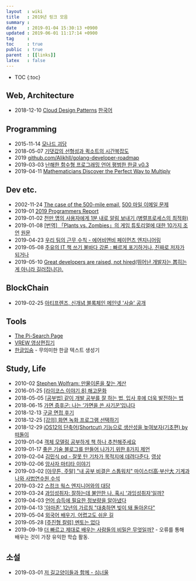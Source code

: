 ```yaml
---
layout  : wiki
title   : 2019년 링크 모음
summary : 
date    : 2019-01-04 15:30:13 +0900
updated : 2019-06-01 11:17:14 +0900
tag     : 
toc     : true
public  : true
parent  : [[links]]
latex   : false
---
```

* TOC
{:toc}

## Web, Architecture

* 2018-12-10 [Cloud Design Patterns](https://docs.microsoft.com/en-us/azure/architecture/patterns/?fbclid=IwAR34mOQSVzaMIyTeg74BbTqrCdZFjOV-78_v_K8QyRdVSw1580Ht-kAh25E) [한국어](https://docs.microsoft.com/ko-kr/azure/architecture/patterns/?fbclid=IwAR34mOQSVzaMIyTeg74BbTqrCdZFjOV-78_v_K8QyRdVSw1580Ht-kAh25E )

## Programming

* 2015-11-14 [모나드 괴담](https://xtendo.org/ko/monad#1 )
* 2018-05-07 [기댓값의 선형성과 퀵소트의 시간복잡도](http://blog.theeluwin.kr/post/173667706318/기댓값의-선형성과-퀵소트의-시간복잡도 )
* 2019 [github.com/Alikhll/golang-developer-roadmap](https://github.com/Alikhll/golang-developer-roadmap )
* 2019-03-03 [난해한 함수형 프로그래밍 언어 평범한 한글 v0.3](https://github.com/dragonteros/unsuspected-hangeul )
* 2019-04-11 [Mathematicians Discover the Perfect Way to Multiply](https://www.quantamagazine.org/mathematicians-discover-the-perfect-way-to-multiply-20190411/ )

## Dev etc.

* 2002-11-24 [The case of the 500-mile email](http://www.ibiblio.org/harris/500milemail.html ), [500 마일 이메일 문제](https://edykim.com/ko/post/500-mile-email-problem/ )
* 2019-01 [2019 Programmers Report](https://programmers.co.kr/pages/dev-survey-2019 )
* 2019-01-02 [천만 명의 사용자에게 1분 내로 알림 보내기 (병렬프로세스의 최적화)](https://taetaetae.github.io/2019/01/02/faster-parallel-processes/ )
* 2019-01-08 [[번역] 「Plants vs. Zombies」의 게임 튜토리얼에 대한 10가지 조언](http://sungkukpark.github.io/gamedesign/2019/01/08/ten-tutorial-tips-from-plants-vs-zombies-translatation.html ) [원문](http://www.gamasutra.com/view/news/165359 )
* 2019-04-23 [우리 팀의 근무 수칙 - 에어비앤비 페이먼츠 엔지니어링](https://brunch.co.kr/@svillustrated/54 )
* 2019-05-08 [주유의 IT 책 쓰기 불바다 강론 : 빠르게 포기하거나, 진짜로 저자가 되거나](https://issuu.com/iamhwchoi/docs/____it_________________4_ )
* 2019-05-10 [Great developers are raised, not hired(뛰어난 개발자는 뽑히는 게 아니라 길러집니다).](https://muchtrans.com/translations/great-developers-are-raised.ko.html )

## BlockChain

* 2019-02-25 [아티프렌즈, 신개념 블록체인 메인넷 '사슬' 공개](http://news.einfomax.co.kr/news/articleView.html?idxno=4018057 )

## Tools

* [The Pi-Search Page](http://www.angio.net/pi/ )
* [VREW 영상편집기](https://vrew.voyagerx.com/ko/ )
* [한글입숨](http://hangul.thefron.me/ ) - 무의미한 한글 텍스트 생성기

## Study, Life

* 2010-02 [Stephen Wolfram: 만물이론을 찾는 계산](https://www.ted.com/talks/stephen_wolfram_computing_a_theory_of_everything?language=ko#t-1179202)
* 2016-01-25 [[라이코스 이야기 8] 해고문화](https://estimastory.com/2016/01/25/layoff/ )
* 2018-05-05 [[공부법] 같이 개발 공부를 잘 하는 법, 입사 후에 더욱 발전하는 법](https://gmlwjd9405.github.io/2018/05/05/how-to-study-for-a-developer.html )
* 2018-06-15 [가면 증후군: 나는 ‘가면을 쓴 사기꾼’입니다](http://newspeppermint.com/2018/06/15/imposter-syndrome/ )
* 2018-12-13 [구글 면접 후기](https://norang.io/diary/interview_review/ )
* 2018-12-25 [[강의] 화면 녹화 프로그램 선택하기](https://sysnet4admin.blogspot.com/2018/12/blog-post_25.html )
* 2018-12-29 [iOS12의 단축어(Shortcut) 기능으로 생산성을 높여보자(기초편) by 떠돌이](http://opensea.egloos.com/6429946 )
* 2019-01-04 [객체 모델링 공부하게 책 하나 추천해주세요](https://www.popit.kr/%EA%B0%9D%EC%B2%B4-%EB%AA%A8%EB%8D%B8%EB%A7%81-%EA%B3%B5%EB%B6%80%ED%95%98%EA%B2%8C-%EC%B1%85-%ED%95%98%EB%82%98-%EC%B6%94%EC%B2%9C%ED%95%B4%EC%A3%BC%EC%84%B8%EC%9A%94/ )
* 2019-01-17 [좋은 기술 블로그를 만들어 나가기 위한 8가지 제언](https://www.44bits.io/ko/post/8-suggestions-for-tech-programming-blog )
* 2019-02-04 [김민식 pd - 잘못 탄 기차가 목적지에 데려다준다](https://free2world.tistory.com/m/1962 ), [영상](https://youtu.be/boUexJJVj_8)
* 2019-02-06 [암사자 마티타 이야기](https://gall.dcinside.com/mgallery/board/view?id=genrenovel&no=41153 )
* 2019-03-02 [[아무튼, 주말] "내 공부 비결은 스톱워치" 마이스터高·부산大 기계과 나와 사법연수원 수석](http://m.chosun.com/svc/article.html?contid=2019030101455 )
* 2019-03-22 [스컹크 웍스 엔지니어와의 대담](https://gall.dcinside.com/mgallery/board/view?id=war&no=686338 )
* 2019-03-24 [과잉성취자: 잘하는데 불안한 나, 혹시 '과잉성취자'일까?](https://www.bbc.com/korean/news-47683639 )
* 2019-04-03 [언어 습득에 필요한 정보량을 알아냈다](http://www.hani.co.kr/arti/science/science_general/888481.html )
* 2019-04-13 ['아마존' 12년의 가르침 "대충하면 빚이 돼 돌아온다"](http://news.chosun.com/site/data/html_dir/2019/04/12/2019041202335.html )
* 2019-05-04 [외국어 배우기, 어렵고도 쉬운 길](https://news.v.daum.net/v/20190504142104152)
* 2019-05-28 [[주진형 칼럼] 멘토는 없다](http://m.hani.co.kr/arti/opinion/column/895679.html )
* 2019-09-19 [더 빠르고 제대로 배우는 사람들의 비밀은 무엇일까?](http://isao76.egloos.com/m/2352265 ) - 오류를 통해 배우는 것이 가장 유익한 학습 활동.

## 소설

* 2019-03-01 [저 길고양이들과 함께 - 심너울](http://mirrorzine.kr/shortstory/129624 )
